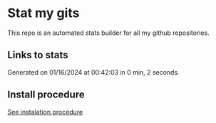 # Stat my gits

This repo is an automated stats builder for all my github repositories.

## Links to stats


Generated on 01/16/2024 at 00:42:03 in 0 min, 2 seconds.

## Install procedure

[See instalation procedure](./src/install.md)
